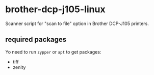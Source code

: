 # brother-dcp-j105-linux
Scanner script for "scan to file" option in Brother DCP-J105 printers.

## required packages
Yo need to run `zypper` or `apt` to get packages:
- tiff
- zenity
